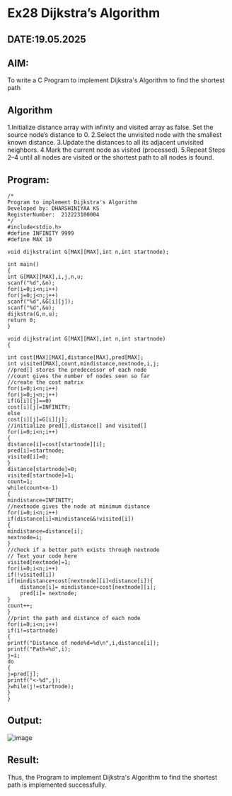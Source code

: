 # Ex28 Dijkstra’s Algorithm
## DATE:19.05.2025
## AIM:
To write a C Program to implement Dijkstra's Algorithm to find the shortest path

## Algorithm
1.Initialize distance array with infinity and visited array as false. Set the source node’s distance to 0.
2.Select the unvisited node with the smallest known distance.
3.Update the distances to all its adjacent unvisited neighbors.
4.Mark the current node as visited (processed).
5.Repeat Steps 2–4 until all nodes are visited or the shortest path to all nodes is found.

## Program:
```
/*
Program to implement Dijkstra's Algorithm 
Developed by: DHARSHINIYAA KS
RegisterNumber:  212223100004
*/
#include<stdio.h>
#define INFINITY 9999
#define MAX 10
 
void dijkstra(int G[MAX][MAX],int n,int startnode);
 
int main()
{
int G[MAX][MAX],i,j,n,u;
scanf("%d",&n);
for(i=0;i<n;i++)
for(j=0;j<n;j++)
scanf("%d",&G[i][j]);
scanf("%d",&u);
dijkstra(G,n,u);
return 0;
}
 
void dijkstra(int G[MAX][MAX],int n,int startnode)
{
 
int cost[MAX][MAX],distance[MAX],pred[MAX];
int visited[MAX],count,mindistance,nextnode,i,j;
//pred[] stores the predecessor of each node
//count gives the number of nodes seen so far
//create the cost matrix
for(i=0;i<n;i++)
for(j=0;j<n;j++)
if(G[i][j]==0)
cost[i][j]=INFINITY;
else
cost[i][j]=G[i][j];
//initialize pred[],distance[] and visited[]
for(i=0;i<n;i++)
{
distance[i]=cost[startnode][i];
pred[i]=startnode;
visited[i]=0;
}
distance[startnode]=0;
visited[startnode]=1;
count=1;
while(count<n-1)
{
mindistance=INFINITY;
//nextnode gives the node at minimum distance
for(i=0;i<n;i++)
if(distance[i]<mindistance&&!visited[i])
{
mindistance=distance[i];
nextnode=i;
}
//check if a better path exists through nextnode
// Text your code here
visited[nextnode]=1;
for(i=0;i<n;i++)
if(!visited[i])
if(mindistance+cost[nextnode][i]<distance[i]){
    distance[i]= mindistance+cost[nextnode][i];
    pred[i]= nextnode;
}
count++;
}
//print the path and distance of each node
for(i=0;i<n;i++)
if(i!=startnode)
{
printf("Distance of node%d=%d\n",i,distance[i]);
printf("Path=%d",i);
j=i;
do
{
j=pred[j];
printf("<-%d",j);
}while(j!=startnode);
}
}
```

## Output:

![image](https://github.com/user-attachments/assets/131a9791-f96e-4998-ade2-54307b131987)


## Result:
Thus, the Program to implement Dijkstra's Algorithm to find the shortest path is implemented successfully.

